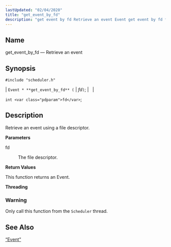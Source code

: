 ```yaml
---
lastUpdated: "02/04/2020"
title: "get_event_by_fd"
description: "get event by fd Retrieve an event Event get event by fd fd int fd Retrieve an event using a file descriptor fd The file descriptor This function returns an Event Only call this function from the Scheduler thread Section 68 49 Event..."
---
```


<a name="apis.get_event_by_fd"></a> 
## Name

get_event_by_fd — Retrieve an event

## Synopsis

`#include "scheduler.h"`

| `Event * **get_event_by_fd** (` | <var class="pdparam">fd</var>`)`; |   |

`int <var class="pdparam">fd</var>`;<a name="idp51811472"></a> 
## Description

Retrieve an event using a file descriptor.

**<a name="idp51812688"></a> Parameters**

<dl class="variablelist">

<dt>fd</dt>

<dd>

The file descriptor.

</dd>

</dl>

**<a name="idp51815408"></a> Return Values**

This function returns an Event.

**<a name="idp51816336"></a> Threading**
### Warning

Only call this function from the `Scheduler` thread.

<a name="idp51818640"></a> 
## See Also

[“Event”](/momentum/3/3-api/structs-event)